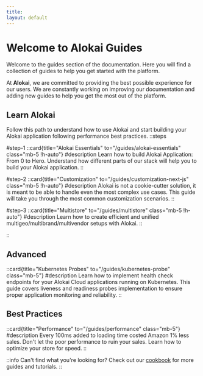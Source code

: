```yaml
---
title:
layout: default
---
```


# Welcome to Alokai Guides

Welcome to the guides section of the documentation. Here you will find a collection of guides to help you get started with the platform.

At **Alokai**, we are committed to providing the best possible experience for our users. We are constantly working on improving our documentation and adding new guides to help you get the most out of the platform.



## Learn Alokai

Follow this path to understand how to use Alokai and start building your Alokai application following performance best practices.
::steps

#step-1
::card{title="Alokai Essentials" to="/guides/alokai-essentials" class="mb-5 !h-auto"}
#description
Learn how to build Alokai Application: From 0 to Hero. Understand how different parts of our stack will help you to build your Alokai application.
::

#step-2
::card{title="Customization" to="/guides/customization-next-js" class="mb-5 !h-auto"}
#description
Alokai is not a cookie-cutter solution, it is meant to be able to handle even the most complex use cases. This guide will take you through the most common customization scenarios.
::

#step-3
::card{title="Multistore" to="/guides/multistore" class="mb-5 !h-auto"}
#description
Learn how to create efficient and unified multigeo/multibrand/multivendor setups with Alokai.
::

::


## Advanced

::card{title="Kubernetes Probes" to="/guides/kubernetes-probe" class="mb-5"}
#description
Learn how to implement health check endpoints for your Alokai Cloud applications running on Kubernetes. This guide covers liveness and readiness probes implementation to ensure proper application monitoring and reliability.
::

## Best Practices

::card{title="Performance" to="/guides/performance" class="mb-5"}
#description
Every 100ms added to loading time costed Amazon 1% less sales. Don't let the poor performance to ruin your sales. Learn how to optimize your store for speed.
::

::info
Can't find what you're looking for? Check out our [cookbook](/cookbook) for more guides and tutorials.
::

